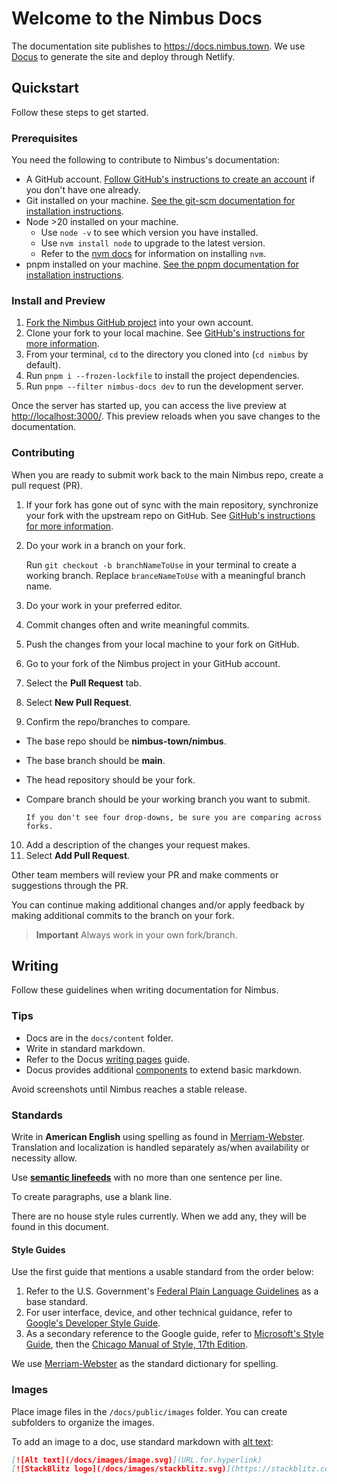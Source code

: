 # Welcome to the Nimbus Docs

The documentation site publishes to <https://docs.nimbus.town>. We use [Docus](https://docus.dev) to generate the site and deploy through Netlify.

## Quickstart

Follow these steps to get started.

### Prerequisites

You need the following to contribute to Nimbus's documentation:

- A GitHub account. [Follow GitHub's instructions to create an account](https://docs.github.com/en/get-started/start-your-journey/creating-an-account-on-github) if you don't have one already.
- Git installed on your machine. [See the git-scm documentation for installation instructions](https://git-scm.com/downloads).
- Node >20 installed on your machine.
  - Use `node -v` to see which version you have installed.
  - Use `nvm install node` to upgrade to the latest version.
  - Refer to the [nvm docs](https://github.com/nvm-sh/nvm#installing-and-updating) for information on installing `nvm`.
- pnpm installed on your machine. [See the pnpm documentation for installation instructions](https://pnpm.io/installation).

### Install and Preview

1. [Fork the Nimbus GitHub project](https://github.com/nimbus-town/nimbus/fork) into your own account.
2. Clone your fork to your local machine. See [GitHub's instructions for more information](https://docs.github.com/en/pull-requests/collaborating-with-pull-requests/working-with-forks/fork-a-repo#cloning-your-forked-repository).
3. From your terminal, `cd` to the directory you cloned into (`cd nimbus` by default).
4. Run `pnpm i --frozen-lockfile` to install the project dependencies.
5. Run `pnpm --filter nimbus-docs dev` to run the development server.

Once the server has started up, you can access the live preview at <http://localhost:3000/>. This preview reloads when you save changes to the documentation.

### Contributing

When you are ready to submit work back to the main Nimbus repo, create a pull request (PR).

1. If your fork has gone out of sync with the main repository, synchronize your fork with the upstream repo on GitHub. See [GitHub's instructions for more information](https://docs.github.com/en/pull-requests/collaborating-with-pull-requests/working-with-forks/syncing-a-fork).
2. Do your work in a branch on your fork.

      Run `git checkout -b branchNameToUse` in your terminal to create a working branch. Replace `branceNameToUse` with a meaningful branch name.
3. Do your work in your preferred editor.
4. Commit changes often and write meaningful commits.
5. Push the changes from your local machine to your fork on GitHub.
6. Go to your fork of the Nimbus project in your GitHub account.
7. Select the **Pull Request** tab.
8. Select **New Pull Request**.
9. Confirm the repo/branches to compare.

- The base repo should be **nimbus-town/nimbus**.
- The base branch should be **main**.
- The head repository should be your fork.
- Compare branch should be your working branch you want to submit.

      If you don't see four drop-downs, be sure you are comparing across forks.

10. Add a description of the changes your request makes.
11. Select **Add Pull Request**.

Other team members will review your PR and make comments or suggestions through the PR.

You can continue making additional changes and/or apply feedback by making additional commits to the branch on your fork.

> **Important** Always work in your own fork/branch.

## Writing

Follow these guidelines when writing documentation for Nimbus.

### Tips

- Docs are in the `docs/content` folder.
- Write in standard markdown.
- Refer to the Docus [writing pages](https://docus.dev/introduction/writing-pages) guide.
- Docus provides additional [components](https://docus.dev/api/components) to extend basic markdown.

Avoid screenshots until Nimbus reaches a stable release.

### Standards

Write in **American English** using spelling as found in [Merriam-Webster](https://www.merriam-webster.com). Translation and localization is handled separately as/when availability or necessity allow.

Use [**semantic linefeeds**](https://rhodesmill.org/brandon/2012/one-sentence-per-line/) with no more than one sentence per line.

To create paragraphs, use a blank line.

There are no house style rules currently. When we add any, they will be found in this document.

#### Style Guides

Use the first guide that mentions a usable standard from the order below:

1. Refer to the U.S. Government's [Federal Plain Language Guidelines](https://www.plainlanguage.gov/guidelines/) as a base standard.
2. For user interface, device, and other technical guidance, refer to [Google's Developer Style Guide](https://developers.google.com/style).
3. As a secondary reference to the Google guide, refer to [Microsoft's Style Guide](https://docs.microsoft.com/style-guide/welcome/), then the [Chicago Manual of Style, 17th Edition](https://www.chicagomanualofstyle.org/home.html).

We use [Merriam-Webster](https://www.merriam-webster.com/) as the standard dictionary for spelling.

### Images

Place image files in the `/docs/public/images` folder. You can create subfolders to organize the images.

To add an image to a doc, use standard markdown with [alt text](https://accessibility.huit.harvard.edu/describe-content-images):

```md
[![Alt text](/docs/images/image.svg)](URL.for.hyperlink)
[![StackBlitz logo](/docs/images/stackblitz.svg)](https://stackblitz.com/)
```
